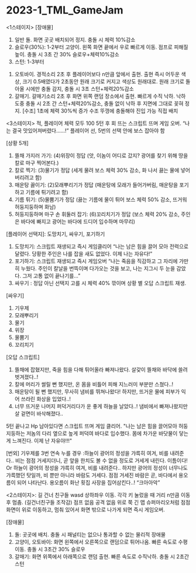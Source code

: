# 2023-1_TML_GameJam

<1스테이지>
[장애물]
1. 일반
돌. 화면 곳곳 배치되어 정지. 충돌 시 체력 10%감소
2. 슬로우(30%): 1-2부터
고양이. 왼쪽 화면 끝에서 우로 빠르게 이동. 점프로 피해질 높이.
충돌 시 3초 간 30% 슬로우+체력10%감소
3. 스턴: 1-3부터
1) 오토바이. 경적소리 2초 후 플레이어보다 n만큼 앞에서 출현. 출현 즉시 어두운 색상, 크기 0.5배였다가
2초동안 원래 크기로 커지고 색상도 원래대로. 원래 크기로 돌아올 시에만 충돌 감지, 충돌 시 3초
스턴+체력20%감소
2) 갈매기. 갈매기소리 2초 후 화면 위쪽 랜덤 장소에서 출현. 빠르게 수직 낙하.
낙하 도중 충돌 시 2초 간 스턴+체력20%감소, 충돌 없이 낙하 후 지면에 그대로 꽂혀 정지.
[수조]
1초에 체력 30%씩 증가
수조 뚜껑에 충돌해야 진입 가능
직접 배치



<3스테이지>
적, 플레이어 체력 모두 100
5턴 후 회 뜨는 스크립트 뜨며 게임 오버.
“나는 결국 맛있어져버렸다......!”
플레이어 선, 5번의 선택 안에 보스 잡아야 함

[상황 5개] 
1. 뜰채 가지러 가기: (4)위장이 정답 (앗, 이놈이 어디로 갔지? 광어를 찾기 위해 땅을 칼로 마구 찍어본다.)
2. 칼로 찍기: (3)물기가 정답 (세게 물려 보스 체력 30% 감소, 화 나서 끓는 물에 넣어버리려고 함)
3. 매운탕 끓이기: (2)모래뿌리기가 정답 (매운탕에 모래가 들어가버림, 매운탕을 포기하고 기름에 튀기려고 함)
4. 기름 튀기: (5)물뿜기가 정답 (끓는 기름에 물이 튀어 보스 체력 50% 감소, 뜨거워 허둥지둥하며 화남)
5. 허둥지둥하며 마구 손 휘둘러 잡기: (6)꼬리치기가 정답 (보스 체력 20% 감소, 주인은 바다에 빠지고 광어는 바다에 드디어 입수하며 마무리)

[플레이어 선택지]: 도망치기, 싸우기, 포기하기
1. 도망치기: 스크립트 재생되고 즉시 게임클리어
“나는 남은 힘을 끌어 모아 전력으로 달렸다. 당황한 주인은 나를 잡을 새도 없었다. 이제 나는 자유다!”
2. 포기하기: 스크립트 재생되고 즉시 게임오버
“나는 죽음을 직감하고 그 자리에 가만히 누웠다. 주인이 칼날을 번뜩이며 다가오는 것을 보고, 나는 지그시 두 눈을 감았다. 그저 고통 없이 끝나기를…”
3. 싸우기 : 정답 아닌 선택지 고를 시 체력 40% 깎이며 상황 별 오답 스크립트 재생.

[싸우기]
1. 기우제
2. 모래뿌리기
3. 물기
4. 위장
5. 물뿜기
6. 꼬리치기

[오답 스크립트]
1. 뜰채에 잡혔지만, 죽을 힘을 다해 튀어올라 빠져나왔다. 살갗이 뜰채와 바닥에 쓸려 벗겨졌다..!
2. 칼에 머리가 썰릴 뻔 했지만, 온 몸을 비틀어 피해 지느러미 부분만 스쳤다..! 
3. 매운탕이 될 뻔 했지만, 무사히 냄비를 뛰쳐나왔다! 하지만, 뜨거운 물에 피부가 익어 쓰라린 화상을 입었다..!
4. 너무 뜨거운 나머지 퍼덕거리다가 운 좋게 하늘을 날았다..! 냄비에서 빠져나왔지만 살 겉면이 바삭해졌다..

5턴 끝나고 Hp 남아있다면 스크립트 뜨며 게임 클리어.
"나는 남은 힘을 끌어모아 허둥지둥하는 저놈의 다리 옆으로 높게 퍼덕여 바다로 입수했다. 몸에 차가운 바닷물이 닿는 게 느껴진다. 이제 난 자유야!!!"

[번외]
기우제를 3번 연속 누를 경우
:하늘이 광어의 정성을 갸륵히 여겨, 비를 내려준다.. 비는 점점 거세지더니, 곧 앞을 한치도 볼 수 없을 정도로 거세게 내린다. 
이틈이다!
Or
하늘이 광어의 정성을 갸륵히 여겨, 비를 내려준다.. 하지만 광어의 정성이 너무나도 갸륵했던 탓일까, 비 뿐만 아니라 바람도 거세다. 점점 거세진 바람은 곧, 바다에서 용오름이 되어 나타난다. 용오름이 화난 횟집 사장을 집어삼킨다..!
“크아아악”


<2스테이지>: 길 건너 친구들
wasd 상하좌우 이동. 각각 키 눌렀을 때 거리 n만큼 이동 후 멈춤. (길건너친구들 조작감)
점프 없음 공격 없음
위로 쭉 긴 맵
슈퍼마리오처럼 점점 화면이 위로 이동하고, 멈춰 있어서 화면 밖으로 나가게 되면 즉시 게임오버.

[장애물]
1. 돌: 곳곳에 배치. 충돌 시 패널티는 없으나 통과할 수 없는 물리적 장애물
2. 고양이, 오토바이: 화면 왼쪽에서 오른쪽으로 랜덤으로 튀어나옴. 빠른 속도로 수평이동. 충돌 시 3초간 30% 슬로우
3. 갈매기: 화면 위쪽에서 아래쪽으로 랜덤 출현. 빠른 속도로 수직낙하. 충돌 시 2초간 스턴
